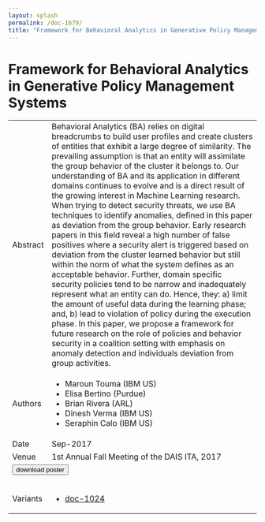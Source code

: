```yaml
---
layout: splash
permalink: /doc-1679/
title: "Framework for Behavioral Analytics in Generative Policy Management Systems"
---
```


# Framework for Behavioral Analytics in Generative Policy Management Systems

<table>
    <tbody>
    <tr>
        <td>Abstract</td>
        <td>Behavioral Analytics (BA) relies on digital breadcrumbs to build user profiles and create clusters of entities that exhibit a large degree of similarity. The prevailing assumption is that an entity will assimilate the group behavior of the cluster it belongs to. Our understanding of BA and its application in different domains continues to evolve and is a direct result of the growing interest in Machine Learning research. When trying to detect security threats, we use BA techniques to identify anomalies, defined in this paper as deviation from the group behavior. Early research papers in this field reveal a high number of false positives where a security alert is triggered based on deviation from the cluster learned behavior but still within the norm of what the system defines as an acceptable behavior. Further, domain specific security policies tend to be narrow and inadequately represent what an entity can do. Hence, they: a) limit the amount of useful data during the learning phase; and, b) lead to violation of policy during the execution phase. In this paper, we propose a framework for future research on the role of policies and behavior security in a coalition setting with emphasis on anomaly detection and individuals deviation from group activities.</td>
    </tr>
    <tr>
        <td>Authors</td>
        <td>
            <ul>
                <li>Maroun Touma (IBM US)</li>
                <li>Elisa Bertino (Purdue)</li>
                <li>Brian Rivera (ARL)</li>
                <li>Dinesh Verma (IBM US)</li>
                <li>Seraphin Calo (IBM US)</li>
            </ul>
        </td>
    </tr>
    <tr>
        <td>Date</td>
        <td>Sep-2017</td>
    </tr>
    <tr>
        <td>Venue</td>
        <td>1st Annual Fall Meeting of the DAIS ITA, 2017</td>
    </tr>
        <tr>
            <td colspan="2">
                <form method="get" action="https://dais-ita.org/sites/default/files/S_009-poster.pdf">
                    <button type="submit">download poster</button>
                </form>
            </td>
        </tr>
        <tr>
            <td>Variants</td>
            <td>
                <ul>
                    <li><a href="${varId}">doc-1024</a></li>
                </ul>
            </td>
        </tr>
    </tbody>
</table>
